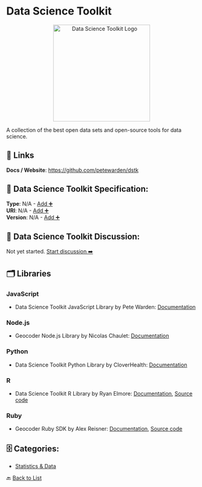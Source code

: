 # Data Science Toolkit
<p align="center">
    <img width="256" src="https://raw.githubusercontent.com/apis-list/apis-list/main/apis/data-science-toolkit/logo_256x256.png" alt="Data Science Toolkit Logo"/>
</p>
A collection of the best open data sets and open-source tools for data science.

##  🔗 Links
**Docs / Website**: https://github.com/petewarden/dstk

## 🧬 Data Science Toolkit Specification:
**Type**: N/A - [Add ➕](https://github.com/apis-list/apis-list/edit/main/apis.yaml#L4701)  
**URI**: N/A - [Add ➕](https://github.com/apis-list/apis-list/edit/main/apis.yaml#L4701)  
**Version**: N/A - [Add ➕](https://github.com/apis-list/apis-list/edit/main/apis.yaml#L4701)

## 💬 Data Science Toolkit Discussion:
Not yet started. [Start discussion ➡️](https://github.com/apis-list/apis-list/discussions/new)

## 🗂️ Libraries
### JavaScript
- Data Science Toolkit JavaScript Library by Pete Warden: [Documentation](https://github.com/petewarden/dstk)
### Node.js
-  Geocoder Node.js Library by Nicolas Chaulet: [Documentation](https://github.com/nchaulet/node-geocoder)
### Python
- Data Science Toolkit Python Library by CloverHealth: [Documentation](https://github.com/CloverHealth/pydstk)
### R
- Data Science Toolkit R Library by Ryan Elmore: [Documentation](http://cran.r-project.org/web/packages/RDSTK/index.html), [Source code](https://github.com/rtelmore/RDSTK)
### Ruby
- Geocoder Ruby SDK by Alex Reisner: [Documentation](https://github.com/alexreisner/geocoder), [Source code](https://rubygems.org/gems/geocoder)


## 🗄️ Categories:
- [Statistics & Data](https://github.com/apis-list/apis-list#statistics--data-)

🔙  [Back to List](https://github.com/apis-list/apis-list)
